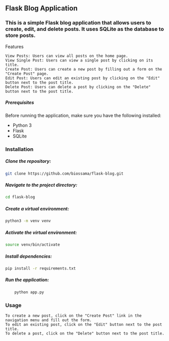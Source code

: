 ## Flask Blog Application

### This is a simple Flask blog application that allows users to create, edit, and delete posts. It uses SQLite as the database to store posts.
Features

    View Posts: Users can view all posts on the home page.
    View Single Post: Users can view a single post by clicking on its title.
    Create Post: Users can create a new post by filling out a form on the "Create Post" page.
    Edit Post: Users can edit an existing post by clicking on the "Edit" button next to the post title.
    Delete Post: Users can delete a post by clicking on the "Delete" button next to the post title.

##### Prerequisites

Before running the application, make sure you have the following installed:

   * Python 3
   * Flask
   * SQLite

### Installation

##### Clone the repository:

```bash
git clone https://github.com/biossama/flask-blog.git
```

##### Navigate to the project directory:

```bash
cd flask-blog
```

##### Create a virtual environment:

```bash
python3 -m venv venv
```

##### Activate the virtual environment:

```bash
source venv/bin/activate
```

##### Install dependencies:

```bash
pip install -r requirements.txt
```

##### Run the application:

```bash
    python app.py
```

### Usage

    To create a new post, click on the "Create Post" link in the navigation menu and fill out the form.
    To edit an existing post, click on the "Edit" button next to the post title.
    To delete a post, click on the "Delete" button next to the post title.

